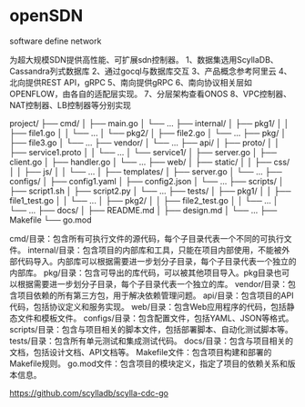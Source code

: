 # openSDN
software define network

为超大规模SDN提供高性能、可扩展sdn控制器。
1、数据集选用ScyllaDB、Cassandra列式数据库
2、通过gocql与数据库交互
3、产品概念参考阿里云
4、北向提供REST API，gRPC
5、南向提供gRPC
6、南向协议相关层如OPENFLOW，由各自的适配层实现。
7、分层架构查看ONOS
8、VPC控制器、NAT控制器、LB控制器等分别实现

project/
├── cmd/
│   ├── main.go
│   └── ...
├── internal/
│   ├── pkg1/
│   │   ├── file1.go
│   │   └── ...
│   └── pkg2/
│       ├── file2.go
│       └── ...
├── pkg/
│   ├── file3.go
│   └── ...
├── vendor/
│   └── ...
├── api/
│   ├── proto/
│   │   ├── service1.proto
│   │   └── ...
│   └── service1/
│       ├── server.go
│       ├── client.go
│       ├── handler.go
│       └── ...
├── web/
│   ├── static/
│   │   ├── css/
│   │   ├── js/
│   │   └── ...
│   ├── templates/
│   ├── server.go
│   └── ...
├── configs/
│   ├── config1.yaml
│   ├── config2.json
│   └── ...
├── scripts/
│   ├── script1.sh
│   ├── script2.py
│   └── ...
├── tests/
│   ├── pkg1/
│   │   ├── file1_test.go
│   │   └── ...
│   ├── pkg2/
│   │   ├── file2_test.go
│   │   └── ...
│   └── ...
├── docs/
│   ├── README.md
│   ├── design.md
│   └── ...
├── Makefile
└── go.mod

cmd/目录：包含所有可执行文件的源代码，每个子目录代表一个不同的可执行文件。
internal/目录：包含项目的内部库和工具，只能在项目内部使用，不能被外部代码导入。内部库可以根据需要进一步划分子目录，每个子目录代表一个独立的内部库。
pkg/目录：包含可导出的库代码，可以被其他项目导入。pkg目录也可以根据需要进一步划分子目录，每个子目录代表一个独立的库。
vendor/目录：包含项目依赖的所有第三方包，用于解决依赖管理问题。
api/目录：包含项目的API代码，包括协议定义和服务实现。
web/目录：包含Web应用程序的代码，包括静态文件和模板文件。
configs/目录：包含配置文件，包括YAML、JSON等格式。
scripts/目录：包含与项目相关的脚本文件，包括部署脚本、自动化测试脚本等。
tests/目录：包含所有单元测试和集成测试代码。
docs/目录：包含与项目相关的文档，包括设计文档、API文档等。
Makefile文件：包含项目构建和部署的Makefile规则。
go.mod文件：包含项目的模块定义，指定了项目的依赖关系和版本信息。


https://github.com/scylladb/scylla-cdc-go